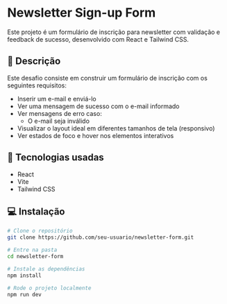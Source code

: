 # Newsletter Sign-up Form

Este projeto é um formulário de inscrição para newsletter com validação e feedback de sucesso, desenvolvido com React e Tailwind CSS.

## 📝 Descrição

Este desafio consiste em construir um formulário de inscrição com os seguintes requisitos:

- Inserir um e-mail e enviá-lo
- Ver uma mensagem de sucesso com o e-mail informado
- Ver mensagens de erro caso:
  - O e-mail seja inválido
- Visualizar o layout ideal em diferentes tamanhos de tela (responsivo)
- Ver estados de foco e hover nos elementos interativos

## 🚀 Tecnologias usadas

- React
- Vite
- Tailwind CSS

## 💻 Instalação

```bash
# Clone o repositório
git clone https://github.com/seu-usuario/newsletter-form.git

# Entre na pasta
cd newsletter-form

# Instale as dependências
npm install

# Rode o projeto localmente
npm run dev

